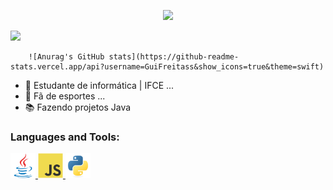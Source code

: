 
<!--Text Gif Code--> 
<p align="center"> <a href="https://github.com/DenverCoder1/readme-typing-svg"><img src="https://readme-typing-svg.herokuapp.com?font=Time+New+Roman&color=CC66FF&size=30&center=true&vCenter=true&width=400&height=200&lines=Vem+sempre+aqui+?+😶‍🌫️;"></a> </p>

<img src =
"https://www.comboinfinito.com.br/principal/wp-content/uploads/2022/04/scrat-a-era-do-gelo.jpg">
<div>

        ![Anurag's GitHub stats](https://github-readme-stats.vercel.app/api?username=GuiFreitass&show_icons=true&theme=swift)

      
      
  -    🔭 Estudante de informática | IFCE ...
- 🏀 Fã de esportes ...
- 📚 Fazendo projetos Java

<h3 align="left">Languages and Tools:</h3>
<p align="left"> <a href="https://www.java.com" target="_blank" rel="noreferrer"> <img src="https://raw.githubusercontent.com/devicons/devicon/master/icons/java/java-original.svg" alt="java" width="40" height="40"/> </a> <a href="https://developer.mozilla.org/en-US/docs/Web/JavaScript" target="_blank" rel="noreferrer"> <img src="https://raw.githubusercontent.com/devicons/devicon/master/icons/javascript/javascript-original.svg" alt="javascript" width="40" height="40"/> </a> <a href="https://www.python.org" target="_blank" rel="noreferrer"> <img src="https://raw.githubusercontent.com/devicons/devicon/master/icons/python/python-original.svg" alt="python" width="40" height="40"/> </a> </p>
